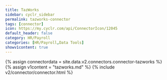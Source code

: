 ```yaml
---
title: TazWorks
sidebar: cyclr_sidebar
permalink: tazworks-connector
tags: [connector]
icon: https://my.cyclr.com/api/ConnectorIcon/12045
default_header: false
category: HR/Payroll
categories: [HR/Payroll,Data Tools]
showv1content: true
---
```

{% assign connectordata = site.data.v2.connectors.connector-tazworks %}
{% assign v1content = "tazworks.md" %}
{% include v2/connector/connector.html %}	
